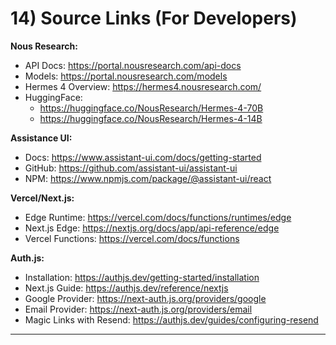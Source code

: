 # 14) Source Links (For Developers)

**Nous Research:**
- API Docs: https://portal.nousresearch.com/api-docs
- Models: https://portal.nousresearch.com/models
- Hermes 4 Overview: https://hermes4.nousresearch.com/
- HuggingFace:
  - https://huggingface.co/NousResearch/Hermes-4-70B
  - https://huggingface.co/NousResearch/Hermes-4-14B

**Assistance UI:**
- Docs: https://www.assistant-ui.com/docs/getting-started
- GitHub: https://github.com/assistant-ui/assistant-ui
- NPM: https://www.npmjs.com/package/@assistant-ui/react

**Vercel/Next.js:**
- Edge Runtime: https://vercel.com/docs/functions/runtimes/edge
- Next.js Edge: https://nextjs.org/docs/app/api-reference/edge
- Vercel Functions: https://vercel.com/docs/functions

**Auth.js:**
- Installation: https://authjs.dev/getting-started/installation
- Next.js Guide: https://authjs.dev/reference/nextjs
- Google Provider: https://next-auth.js.org/providers/google
- Email Provider: https://next-auth.js.org/providers/email
- Magic Links with Resend: https://authjs.dev/guides/configuring-resend

---
